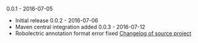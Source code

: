 0.0.1 - 2016-07-05
 - Initial release
0.0.2 - 2016-07-06
 - Maven central integration added
0.0.3 - 2016-07-12
 - Robolectric annotation format error fixed
[Changelog of source project](https://github.com/szpak/gradle-pitest-plugin/blob/master/CHANGELOG.md)